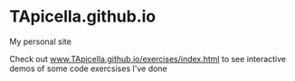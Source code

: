 # TApicella.github.io
My personal site

Check out www.TApicella.github.io/exercises/index.html to see interactive demos of some code exercsises I've done